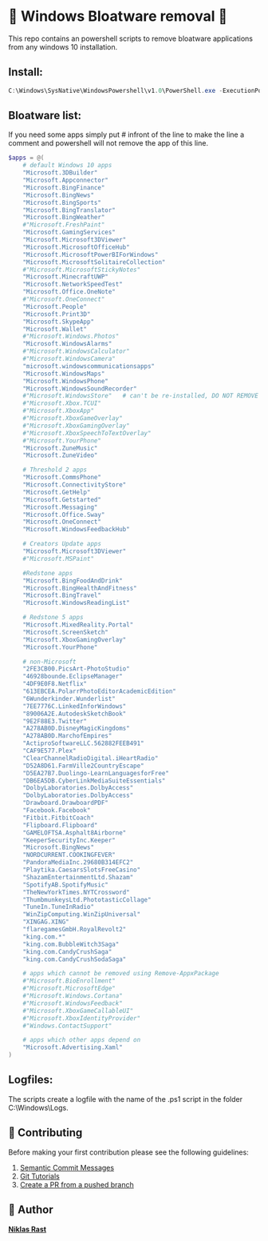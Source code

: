 # 🧹 Windows Bloatware removal 🧹

This repo contains an powershell scripts to remove bloatware applications from any windows 10 installation.

## Install:
```powershell
C:\Windows\SysNative\WindowsPowershell\v1.0\PowerShell.exe -ExecutionPolicy Bypass -Command .\Invoke-Bloatware-Removal.ps1
```

## Bloatware list:
If you need some apps simply put # infront of the line to make the line a comment and powershell will not remove the app of this line.
```powershell
$apps = @(
    # default Windows 10 apps
    "Microsoft.3DBuilder"
    "Microsoft.Appconnector"
    "Microsoft.BingFinance"
    "Microsoft.BingNews"
    "Microsoft.BingSports"
    "Microsoft.BingTranslator"
    "Microsoft.BingWeather"
    #"Microsoft.FreshPaint"
    "Microsoft.GamingServices"
    "Microsoft.Microsoft3DViewer"
    "Microsoft.MicrosoftOfficeHub"
    "Microsoft.MicrosoftPowerBIForWindows"
    "Microsoft.MicrosoftSolitaireCollection"
    #"Microsoft.MicrosoftStickyNotes"
    "Microsoft.MinecraftUWP"
    "Microsoft.NetworkSpeedTest"
    "Microsoft.Office.OneNote"
    #"Microsoft.OneConnect"
    "Microsoft.People"
    "Microsoft.Print3D"
    "Microsoft.SkypeApp"
    "Microsoft.Wallet"
    #"Microsoft.Windows.Photos"
    "Microsoft.WindowsAlarms"
    #"Microsoft.WindowsCalculator"
    #"Microsoft.WindowsCamera"
    "microsoft.windowscommunicationsapps"
    "Microsoft.WindowsMaps"
    "Microsoft.WindowsPhone"
    "Microsoft.WindowsSoundRecorder"
    #"Microsoft.WindowsStore"   # can't be re-installed, DO NOT REMOVE
    #"Microsoft.Xbox.TCUI"
    #"Microsoft.XboxApp"
    #"Microsoft.XboxGameOverlay"
    #"Microsoft.XboxGamingOverlay"
    #"Microsoft.XboxSpeechToTextOverlay"
    #"Microsoft.YourPhone"
    "Microsoft.ZuneMusic"
    "Microsoft.ZuneVideo"

    # Threshold 2 apps
    "Microsoft.CommsPhone"
    "Microsoft.ConnectivityStore"
    "Microsoft.GetHelp"
    "Microsoft.Getstarted"
    "Microsoft.Messaging"
    "Microsoft.Office.Sway"
    "Microsoft.OneConnect"
    "Microsoft.WindowsFeedbackHub"

    # Creators Update apps
    "Microsoft.Microsoft3DViewer"
    #"Microsoft.MSPaint"

    #Redstone apps
    "Microsoft.BingFoodAndDrink"
    "Microsoft.BingHealthAndFitness"
    "Microsoft.BingTravel"
    "Microsoft.WindowsReadingList"

    # Redstone 5 apps
    "Microsoft.MixedReality.Portal"
    "Microsoft.ScreenSketch"
    "Microsoft.XboxGamingOverlay"
    "Microsoft.YourPhone"

    # non-Microsoft
    "2FE3CB00.PicsArt-PhotoStudio"
    "46928bounde.EclipseManager"
    "4DF9E0F8.Netflix"
    "613EBCEA.PolarrPhotoEditorAcademicEdition"
    "6Wunderkinder.Wunderlist"
    "7EE7776C.LinkedInforWindows"
    "89006A2E.AutodeskSketchBook"
    "9E2F88E3.Twitter"
    "A278AB0D.DisneyMagicKingdoms"
    "A278AB0D.MarchofEmpires"
    "ActiproSoftwareLLC.562882FEEB491"
    "CAF9E577.Plex"  
    "ClearChannelRadioDigital.iHeartRadio"
    "D52A8D61.FarmVille2CountryEscape"
    "D5EA27B7.Duolingo-LearnLanguagesforFree"
    "DB6EA5DB.CyberLinkMediaSuiteEssentials"
    "DolbyLaboratories.DolbyAccess"
    "DolbyLaboratories.DolbyAccess"
    "Drawboard.DrawboardPDF"
    "Facebook.Facebook"
    "Fitbit.FitbitCoach"
    "Flipboard.Flipboard"
    "GAMELOFTSA.Asphalt8Airborne"
    "KeeperSecurityInc.Keeper"
    "Microsoft.BingNews"
    "NORDCURRENT.COOKINGFEVER"
    "PandoraMediaInc.29680B314EFC2"
    "Playtika.CaesarsSlotsFreeCasino"
    "ShazamEntertainmentLtd.Shazam"
    "SpotifyAB.SpotifyMusic"
    "TheNewYorkTimes.NYTCrossword"
    "ThumbmunkeysLtd.PhototasticCollage"
    "TuneIn.TuneInRadio"
    "WinZipComputing.WinZipUniversal"
    "XINGAG.XING"
    "flaregamesGmbH.RoyalRevolt2"
    "king.com.*"
    "king.com.BubbleWitch3Saga"
    "king.com.CandyCrushSaga"
    "king.com.CandyCrushSodaSaga"

    # apps which cannot be removed using Remove-AppxPackage
    #"Microsoft.BioEnrollment"
    #"Microsoft.MicrosoftEdge"
    #"Microsoft.Windows.Cortana"
    #"Microsoft.WindowsFeedback"
    #"Microsoft.XboxGameCallableUI"
    #"Microsoft.XboxIdentityProvider"
    #"Windows.ContactSupport"

    # apps which other apps depend on
    "Microsoft.Advertising.Xaml"
)
```
 
## Logfiles:
The scripts create a logfile with the name of the .ps1 script in the folder C:\Windows\Logs.

## 🤝 Contributing

Before making your first contribution please see the following guidelines:
1. [Semantic Commit Messages](https://gist.github.com/joshbuchea/6f47e86d2510bce28f8e7f42ae84c716)
1. [Git Tutorials](https://www.youtube.com/playlist?list=PLu-nSsOS6FRIg52MWrd7C_qSnQp3ZoHwW)
1. [Create a PR from a pushed branch](https://learn.microsoft.com/en-us/azure/devops/repos/git/pull-requests?view=azure-devops&tabs=browser#from-a-pushed-branch)

## 🤴 Author

[**Niklas Rast**](https://teams.microsoft.com/l/chat/0/0?users=n.rast@fraport.de)
